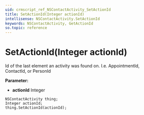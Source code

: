 ```yaml
---
uid: crmscript_ref_NSContactActivity_SetActionId
title: SetActionId(Integer actionId)
intellisense: NSContactActivity.SetActionId
keywords: NSContactActivity, GetActionId
so.topic: reference
---
```


# SetActionId(Integer actionId)

Id of the last element an activity was found on. I.e. AppointmentId, ContactId, or PersonId

**Parameter:** 
* **actionId** Integer

```crmscript
NSContactActivity thing;
Integer actionId;
thing.SetActionId(actionId);
```

